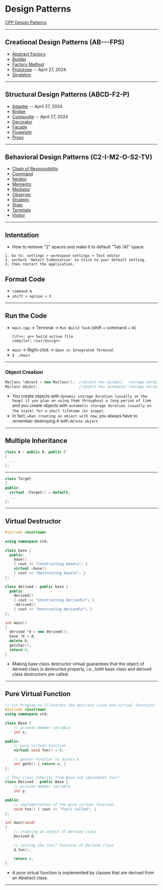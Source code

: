 # Design Patterns

[CPP Design Patterns](https://refactoring.guru/design-patterns/cpp)

***

## Creational Design Patterns (AB---FPS)

* [Abstract Factory](https://github.com/muarshad01/CPP_Design_Patterns/tree/main/Creational_Patterns/abstract_factory)
* [Builder](https://github.com/muarshad01/CPP_Design_Patterns/tree/main/Creational_Patterns/builder)
* [Factory Method](https://github.com/muarshad01/CPP_Design_Patterns/tree/main/Creational_Patterns/factory_method)
* [Prototype](https://github.com/muarshad01/CPP_Design_Patterns/tree/main/Creational_Patterns/prototype) -- April 27, 2024
* [Singleton](https://github.com/muarshad01/CPP_Design_Patterns/tree/main/Creational_Patterns/singleton)

***

## Structural Design Patterns (ABCD-F2-P)

* [Adapter](https://github.com/muarshad01/CPP_Design_Patterns/tree/main/Structural_Patterns/adapter) -- April 27, 2024
* [Bridge](https://github.com/muarshad01/CPP_Design_Patterns/tree/main/Structural_Patterns/bridge)
* [Composite](https://github.com/muarshad01/CPP_Design_Patterns/tree/main/Structural_Patterns/composite) -- April 27, 2024
* [Decorator](https://github.com/muarshad01/CPP_Design_Patterns/tree/main/Structural_Patterns/decorator)
* [Facade](https://github.com/muarshad01/CPP_Design_Patterns/tree/main/Structural_Patterns/facade)
* [Flyweight](https://github.com/muarshad01/CPP_Design_Patterns/tree/main/Structural_Patterns/flyweight)
* [Proxy](https://github.com/muarshad01/CPP_Design_Patterns/tree/main/Structural_Patterns/proxy)

***

## Behavioral Design Patterns (C2-I-M2-O-S2-TV)

* [Chain of Responsibility](https://github.com/muarshad01/CPP_Design_Patterns/tree/main/Behavioral_Patterns/chain_of_responsibility)
* [Command](https://github.com/muarshad01/CPP_Design_Patterns/tree/main/Behavioral_Patterns/command)
* [Iterator](https://github.com/muarshad01/CPP_Design_Patterns/tree/main/Behavioral_Patterns/iterator)
* [Memento](https://github.com/muarshad01/CPP_Design_Patterns/tree/main/Behavioral_Patterns/memento)
* [Mediator](https://github.com/muarshad01/CPP_Design_Patterns/tree/main/Behavioral_Patterns/mediator)
* [Observer](https://github.com/muarshad01/CPP_Design_Patterns/tree/main/Behavioral_Patterns/observer)
* [Strategy](https://github.com/muarshad01/CPP_Design_Patterns/tree/main/Behavioral_Patterns/strategy)
* [State](https://github.com/muarshad01/CPP_Design_Patterns/tree/main/Behavioral_Patterns/state)
* [Template](https://github.com/muarshad01/CPP_Design_Patterns/tree/main/Behavioral_Patterns/template_method)
* [Visitor](https://github.com/muarshad01/CPP_Design_Patterns/tree/main/Behavioral_Patterns/visitor)

***

## Intentation

* How to remove "2" spaces and make it to default "Tab (4)" space
```
1. Go to: settings > workspace settings > Text editor
2. uncheck 'Detect Indentation' to stick to your default setting.
3. Then restart the application.
```

## Format Code
* `command A`
* `shift + option + F`
  
***

## Run the Code
* `main.cpp` -> Terminal -> `Run Build Task` (shift + command + b)
  ```
  C/C++: g++ build active file
  compiler: /usr/bin/g++
  ```
* `main` -> Right-click -> `Open in Integrated Terminal`
* `$ ./main`

***

### Object Creation
```c++
Myclass *object = new Myclass();  //object has dynamic   storage duration (usually is on the heap)
Myclass object;                   //object has automatic storage duration (usually is on the stack)
```
* You create objects with `dynamic storage duration (usually on the heap) if you plan on using them throughout a long period of time` and you create objects with `automatic storage duration (usually on the stack) for a short lifetime (or scope)`.
* In fact, `when creating an object with new`, you always have to remember destroying it with `delete object`

***

## Multiple Inheritance
```c++
class A : public B, public C`
{
  ...
};
```
***

```c++
class Target
{
public:
  virtual ~Target() = default;
  ...
};
```
***

## Virtual Destructor
```c++
#include <iostream>
 
using namespace std;
 
class base {
  public:
    base()     
    { cout << "Constructing base\n"; }
    virtual ~base()
    { cout << "Destructing base\n"; }     
};
 
class derived : public base {
  public:
    derived()     
    { cout << "Constructing derived\n"; }
    ~derived()
    { cout << "Destructing derived\n"; }
};
 
int main()
{
  derived *d = new derived();  
  base *b = d;
  delete b;
  getchar();
  return 0;
}
```
* Making base class destructor virtual guarantees that the object of derived class is destructed properly, i.e., both base class and derived class destructors are called.

***

## Pure Virtual Function
```c++
// C++ Program to illustrate the abstract class and virtual functions
#include <iostream>
using namespace std;
 
class Base {
    // private member variable
    int x;
 
public:
    // pure virtual function
    virtual void fun() = 0;
 
    // getter function to access x
    int getX() { return x; }
};
 
// This class inherits from Base and implements fun()
class Derived : public Base {
    // private member variable
    int y;
 
public:
    // implementation of the pure virtual function
    void fun() { cout << "fun() called"; }
};
 
int main(void)
{
    // creating an object of Derived class
    Derived d;
 
    // calling the fun() function of Derived class
    d.fun();
 
    return 0;
}
```
* A pure virtual function is implemented by classes that are derived from an Abstract class.

*** 
